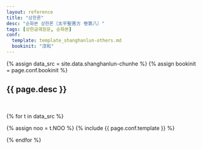 ```yaml
---
layout: reference
title: "상한론"
desc: "순화본 상한론〔太平聖惠方 卷第八〕"
tags: [상한금궤원문, 순화본]
conf:
  template: template_shanghanlun-others.md
  bookinit: "淳和"
---
```


{% assign data_src = site.data.shanghanlun-chunhe %}
{% assign bookinit = page.conf.bookinit %}


{{ page.desc }}
--------------------

<br>

{% for t in data_src %}

{% assign noo = t.NOO %}
{% include {{ page.conf.template }} %}

{% endfor %}
